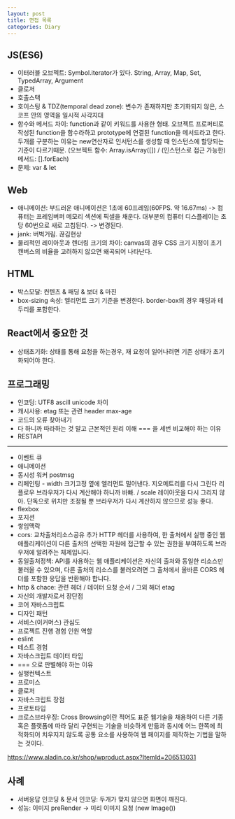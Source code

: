 ```yaml
---
layout: post
title: 면접 목록
categories: Diary
---
```


## JS(ES6)

- 이터러블 오브젝트: Symbol.iterator가 있다. String, Array, Map, Set, TypedArray, Argument
- 클로저
- 호출스택
- 호이스팅 & TDZ(temporal dead zone): 변수가 존재하지만 초기화되지 않은, 스코프 안의 영역을 일시적 사각지대
- 함수와 메서드 차이: function과 같이 키워드를 사용한 형태. 오브젝트 프로퍼티로 작성된 function을 함수라하고 prototype에 연결된 function을 메서드라고 한다. 두개를 구분하는 이유는 new연산자로 인서턴스를 생성할 때 인스턴스에 할당되는 기준이 다르기때문. (오브젝트 함수: Array.isArray([]) / (인스턴스로 접근 가능한)메서드: [].forEach)
- 문제: var & let

## Web

- 애니메이션: 부드러운 애니메이션은 1초에 60프레임(60FPS. 약 16.67ms) -> 컴퓨터는 프레임버퍼 메모리 섹션에 픽셀을 채운다. 대부분의 컴퓨터 디스플레이는 초당 60번으로 새로 고침된다. -> 변경된다.
- jank: 버벅거림. 끊김현상
- 물리적인 레이아웃과 렌더링 크기의 차이: canvas의 경우 CSS 크기 지정이 초기 캔버스의 비율을 고려하지 않으면 왜곡되어 나타난다.

## HTML
- 박스모달: 컨텐츠 & 패딩 & 보더 & 마진
- box-sizing 속성: 엘리먼트 크기 기준을 변경한다. border-box의 경우 패딩과 테두리를 포함한다.


## React에서 중요한 것

- 상태초기화: 상태를 통해 요청을 하는경우, 재 요청이 일어나려면 기존 상태가 초기화되어야 한다.

## 프로그래밍
- 인코딩: UTF8 ascill unicode 차이
- 캐시사용: etag 또는 관련 header max-age
- 코드의 오류 찾아내기
- 다 하니까 따라하는 것 말고 근본적인 원리 이해 === 을 세번 비교해야 하는 이유
- RESTAPI


----


- 이벤트 큐
- 애니메이션
- 동시성 워커 postmsg
- 리페인팅 - width 크기고정 옆에 엘리먼트 밀어낸다. 지오메트리를 다시 그린다 리플로우 브라우저가 다시 계산해야 하니까 바빠. / scale 레이아웃을 다시 그리지 않아. 단독으로 위치만 조정될 뿐 브라우저가 다시 계산하지 않으므로 성능 좋다.
- flexbox
- 포지션
- 쌓임맥락
- cors: 교차출처리소스공유 추가 HTTP 헤더를 사용하여, 한 출처에서 실행 중인 웹 애플리케이션이 다른 출처의 선택한 자원에 접근할 수 있는 권한을 부여하도록 브라우저에 알려주는 체제입니다.
- 동일출처정책: API를 사용하는 웹 애플리케이션은 자신의 출처와 동일한 리소스만 불러올 수 있으며, 다른 출처의 리소스를 불러오려면 그 출처에서 올바른 CORS 헤더를 포함한 응답을 반환해야 합니다.
- http & chace: 관련 헤더 / 데이터 요청 순서 / 그외 해더 etag
- 자신의 개발자로서 장단점
- 코어 자바스크립트
- 디자인 패턴
- 서비스(이커머스) 관심도
- 프로젝트 진행 경험 인원 역할
- eslint
- 테스트 경험
- 자바스크립트 데이터 타입
- === 으로 판별해야 하는 이유
- 실행컨텍스트
- 프로미스
- 클로저
- 자바스크립트 장점
- 프로토타입
- 크로스브라우징: Cross Browsing이란 적어도 표준 웹기술을 채용하여 다른 기종 혹은 플랫폼에 따라 달리 구현되는 기술을 비슷하게 만듦과 동시에 어느 한쪽에 최적화되어 치우지지 않도록 공통 요소를 사용하여 웹 페이지를 제작하는 기법을 말하는 것이다.

https://www.aladin.co.kr/shop/wproduct.aspx?ItemId=206513031



## 사례

- 서버응답 인코딩 & 문서 인코딩: 두개가 맞지 않으면 화면이 깨진다.
- 성능: 이미지 preRender -> 미리 이미지 요청 (new Image())